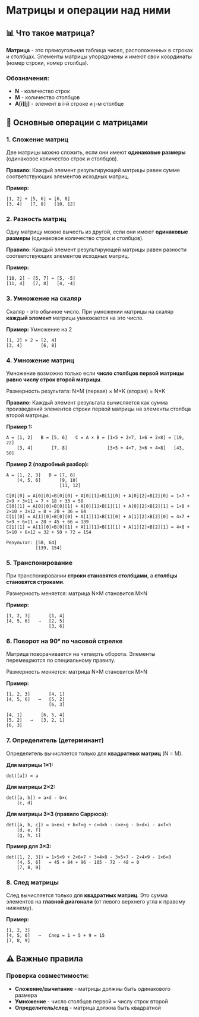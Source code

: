 # Матрицы и операции над ними

## 📊 Что такое матрица?

**Матрица** - это прямоугольная таблица чисел, расположенных в строках и столбцах. Элементы матрицы упорядочены и имеют свои координаты (номер строки, номер столбца).

### Обозначения:
- **N** - количество строк
- **M** - количество столбцов
- **A[i][j]** - элемент в i-й строке и j-м столбце

## 🔢 Основные операции с матрицами

### 1. Сложение матриц
Две матрицы можно сложить, если они имеют **одинаковые размеры** (одинаковое количество строк и столбцов).

**Правило:** Каждый элемент результирующей матрицы равен сумме соответствующих элементов исходных матриц.

**Пример:**
```
[1, 2] + [5, 6] = [6, 8]
[3, 4]   [7, 8]   [10, 12]
```

### 2. Разность матриц
Одну матрицу можно вычесть из другой, если они имеют **одинаковые размеры** (одинаковое количество строк и столбцов).

**Правило:** Каждый элемент результирующей матрицы равен разности соответствующих элементов исходных матриц.

**Пример:**
```
[10, 2] - [5, 7] = [5, -5]
[11, 4]   [7, 8]   [4, -4]
```

### 3. Умножение на скаляр
Скаляр - это обычное число. При умножении матрицы на скаляр **каждый элемент** матрицы умножается на это число.

**Пример:** Умножение на 2
```
[1, 2] × 2 = [2, 4]
[3, 4]       [6, 8]
```

### 4. Умножение матриц
Умножение возможно только если **число столбцов первой матрицы равно числу строк второй матрицы**.

Размерность результата: N×M (первая) × M×K (вторая) = N×K

**Правило:** Каждый элемент результата вычисляется как сумма произведений элементов строки первой матрицы на элементы столбца второй матрицы.

**Пример 1:**
```
A = [1, 2]   B = [5, 6]   C = A × B = [1×5 + 2×7, 1×6 + 2×8] = [19, 22]
    [3, 4]       [7, 8]               [3×5 + 4×7, 3×6 + 4×8]   [43, 50]
```

**Пример 2 (подробный разбор):**
```
A = [1, 2, 3]   B = [7, 8]
    [4, 5, 6]       [9, 10]
                    [11, 12]

C[0][0] = A[0][0]×B[0][0] + A[0][1]×B[1][0] + A[0][2]×B[2][0] = 1×7 + 2×9 + 3×11 = 7 + 18 + 33 = 58
C[0][1] = A[0][0]×B[0][1] + A[0][1]×B[1][1] + A[0][2]×B[2][1] = 1×8 + 2×10 + 3×12 = 8 + 20 + 36 = 64
C[1][0] = A[1][0]×B[0][0] + A[1][1]×B[1][0] + A[1][2]×B[2][0] = 4×7 + 5×9 + 6×11 = 28 + 45 + 66 = 139
C[1][1] = A[1][0]×B[0][1] + A[1][1]×B[1][1] + A[1][2]×B[2][1] = 4×8 + 5×10 + 6×12 = 32 + 50 + 72 = 154

Результат: [58, 64]
           [139, 154]
```

### 5. Транспонирование
При транспонировании **строки становятся столбцами**, а **столбцы становятся строками**.

Размерность меняется: матрица N×M становится M×N

**Пример:**
```
[1, 2, 3]       [1, 4]
[4, 5, 6]   →   [2, 5]
                [3, 6]
```

### 6. Поворот на 90° по часовой стрелке
Матрица поворачивается на четверть оборота. Элементы перемещаются по специальному правилу.

Размерность меняется: матрица N×M становится M×N

**Пример:**
```
[1, 2, 3]       [4, 1]
[4, 5, 6]   →   [5, 2]
                [6, 3]
```

```
[4, 1]       [6, 5, 4]
[5, 2]   →   [3, 2, 1]
[6, 3]
```

### 7. Определитель (детерминант)
Определитель вычисляется только для **квадратных матриц** (N = M).

**Для матрицы 1×1:**
```
det([a]) = a
```

**Для матрицы 2×2:**
```
det([a, b]) = a×d - b×c
    [c, d]
```

**Для матрицы 3×3 (правило Саррюса):**
```
det([a, b, c]) = a×e×i + b×f×g + c×d×h - c×e×g - b×d×i - a×f×h
    [d, e, f]
    [g, h, i]
```

**Пример для 3×3:**
```
det([1, 2, 3]) = 1×5×9 + 2×6×7 + 3×4×8 - 3×5×7 - 2×4×9 - 1×6×8
    [4, 5, 6]   = 45 + 84 + 96 - 105 - 72 - 48 = 0
    [7, 8, 9]
```

### 8. След матрицы
След вычисляется только для **квадратных матриц**. Это сумма элементов на **главной диагонали** (от левого верхнего угла к правому нижнему).

**Пример:**
```
[1, 2, 3]
[4, 5, 6]   →   След = 1 + 5 + 9 = 15
[7, 8, 9]
```

## ⚠️ Важные правила

### Проверка совместимости:
- **Сложение/вычитание** - матрицы должны быть одинакового размера
- **Умножение** - число столбцов первой = числу строк второй
- **Определитель/след** - матрица должна быть квадратной
